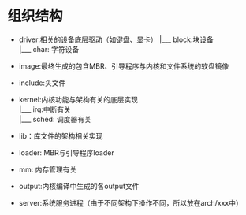
# 组织结构

* driver:相关的设备底层驱动（如键盘、显卡） 
        |___ block:块设备    
        |___ char: 字符设备    
* image:最终生成的包含MBR、引导程序与内核和文件系统的软盘镜像   
* include:头文件  
* kernel:内核功能与架构有关的底层实现  
        |___ irq:中断有关  
        |___ sched: 调度器有关  
  
* lib：库文件的架构相关实现   
* loader: MBR与引导程序loader  
* mm: 内存管理有关  
* output:内核编译中生成的各output文件  
* server:系统服务进程（由于不同架构下操作不同，所以放在arch/xxx中）
